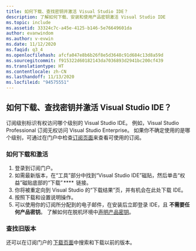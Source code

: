 ```yaml
---
title: 如何下载、查找密钥并激活 Visual Studio IDE？
description: 了解如何下载、安装和使用产品密钥激活 Visual Studio IDE
ms.topic: include
ms.assetid: 33324c7c-a45e-4125-b146-5e76649601da
author: evanwindom
ms.author: v-evwin
ms.date: 11/12/2020
ms.faqid: q3_4
ms.openlocfilehash: afcfa047e8b6b26f8e5d3648c91d684c13d8a59d
ms.sourcegitcommit: f915322d60182143da7036893d2941bc200cf439
ms.translationtype: HT
ms.contentlocale: zh-CN
ms.lasthandoff: 11/13/2020
ms.locfileid: "94575551"
---
```

## <a name="how-do-i-download-find-a-key-and-activate-the-visual-studio-ide"></a>如何下载、查找密钥并激活 Visual Studio IDE？
订阅级别标识有权访问哪个级别的 Visual Studio IDE。 例如，Visual Studio Professional 订阅无权访问 Visual Studio Enterprise。 如果你不确定使用的是哪个级别，可通过在门户中检查[订阅页面](https://my.visualstudio.com/subscriptions)来查看可使用的订阅。 

### <a name="how-to-download-and-activate"></a>如何下载和激活 
1. 登录到订阅门户。  
0. 如需最新版本，在“工具”部分中找到“Visual Studio IDE”磁贴，然后单击“权益”磁贴底部的“下载” ****  链接。  
0. 你将被重定向到 Visual Studio 的“下载结果”页，并有机会在此处下载 IDE。  
0. 按照下载和设置说明操作。 
0. 可以使用你的订阅所分配到的电子邮件，在安装后立即登录 IDE，且 **不需要任何产品密钥**。 了解如何在脱机环境中[声明产品密钥](https://docs.microsoft.com/visualstudio/subscriptions/find-keys)。

### <a name="find-an-older-version"></a>查找旧版本 
还可以在订阅门户的 [下载页面](https://my.visualstudio.com/Downloads?q=Visual%20Studio%20for%20mac&pgroup=)中搜索和下载以前的版本。